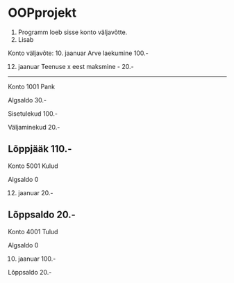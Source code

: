 # OOPprojekt

1. Programm loeb sisse konto väljavõtte. 
2. Lisab 

Konto väljavõte:
10. jaanuar Arve laekumine 100.-

12. jaanuar Teenuse x eest maksmine - 20.-
-------------------------

Konto 1001 Pank

Algsaldo 30.-

Sisetulekud 100.-

Väljaminekud 20.-

Lõppjääk 110.-
--------------------------

Konto 5001 Kulud

Algsaldo 0

12. jaanuar 20.-

Lõppsaldo 20.-
-------------------------


Konto 4001 Tulud

Algsaldo 0

10. jaanuar  100.-

Lõppsaldo 20.-

